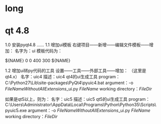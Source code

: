 # long




# qt 4.8
1.0 安装pyqt4.8 ……
1.1 增加ui模板
右键项目——新增——编辑文件模板——增加：
名字为：ui
模板代码为：
<?xml version="1.0" encoding="UTF-8"?>
<ui version="4.0">
 <class>${NAME}</class>
 <widget class="QWidget" name="${NAME}">
  <property name="geometry">
   <rect>
    <x>0</x>
    <y>0</y>
    <width>400</width>
    <height>300</height>
   </rect>
  </property>
  <property name="windowTitle">
   <string>${NAME}</string>
  </property>
 </widget>
 <resources/>
 <connections/>
</ui>

1.2 增加ui转py代码的工具
设置——工具——外部工具——增加：
（这里是qt4.x）
名字：uic4
描述：uic4 qt4的ui生成工具
program：C:\Python27\Lib\site-packages\PyQt4\pyuic4.bat
argument：-o $FileNameWithoutAllExtensions$_ui.py $FileName$
working directory：$FileDir$

如果是qt5以上，则为：
名字：uic5
描述：uic5 qt5的ui生成工具
program：C:\Users\Administrator\AppData\Local\Programs\Python\Python35\Scripts\pyuic5.exe
argument：-o $FileNameWithoutAllExtensions$_ui.py $FileName$
working directory：$FileDir$
